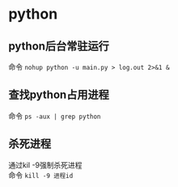 # python
## python后台常驻运行
命令 `nohup python -u main.py > log.out 2>&1 &`

## 查找python占用进程
命令 `ps -aux | grep python`

## 杀死进程
通过kil -9强制杀死进程  
命令 `kill -9 进程id`